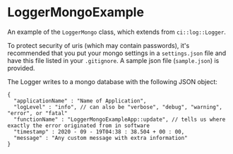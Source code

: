 # LoggerMongoExample
An example of the `LoggerMongo` class, which extends from `ci::log::Logger`.

To protect security of uris (which may contain passwords), it's recommended that you put your mongo settings in a `settings.json` file and have this file listed in your `.gitignore`.  A sample json file (`sample.json`) is provided.

The Logger writes to a mongo database with the following JSON object:

```
{
  "applicationName" : "Name of Application",
  "logLevel" : "info", // can also be "verbose", "debug", "warning", "error", or "fatal"
  "functionName" : "LoggerMongoExampleApp::update", // tells us where exactly the error originated from in software
  "timestamp" : 2020 - 09 - 19T04:38 : 38.504 + 00 : 00,
  "message" : "Any custom message with extra information"
}
```
